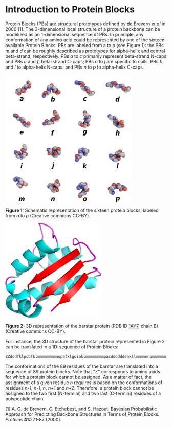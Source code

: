 # Introduction to Protein Blocks

Protein Blocks (PBs) are structural prototypes defined by [de Brevern](http://www.dsimb.inserm.fr/~debrevern/index.php) *et al* in 2000 [1]. The 3-dimensional local structure of a protein backbone can be modelized as an 1-dimensional sequence of PBs. In principle, any conformation of any amino acid could be represented by one of the sixteen available Protein Blocks. PBs are labeled from a to p (see Figure 1): the PBs *m* and *d* can be roughly described as prototypes for alpha-helix and central beta-strand, respectively. PBs *a* to *c* primarily represent beta-strand N-caps and PBs *e* and *f*, beta-strand C-caps; PBs *a* to *j* are specific to coils, PBs *k* and *l* to alpha-helix N-caps, and PBs *n* to *p* to alpha-helix C-caps. 

!["Fig. 1. PBs"](img/PBs.jpg)

**Figure 1:** Schematic representation of the sixteen protein blocks, labeled from *a* to *p* (Creative commons CC-BY).


!["Fig. 2. Barstar protein"](img/1AY7_B.jpg)

**Figure 2:** 3D representation of the barstar protein (PDB ID [1AY7](http://www.rcsb.org/pdb/explore/explore.do?pdbId=1AY7), chain B) (Creative commons CC-BY).

For instance, the 3D structure of the barstar protein represented in Figure 2 can be translated in a 1D-sequence of Protein Blocks:

    ZZdddfklpcbfklmmmmmmmmnopafklgoiaklmmmmmmmmpacddddddehkllmmmmnnommmmmmmmmmmmmmnopacddddZZ

The conformations of the 89 residues of the barstar are translated into a sequence of 89 protein blocks. Note that "Z" corresponds to amino acids for which a protein block cannot be assigned. As a matter of fact, the assignment of a given residue *n* requires is based on the conformations of residues *n-1*, *n-1*, *n*, *n+1* and *n+2*. Therefore, a protein block cannot be assigned to the two first (N-termini) and two last (C-termini) residues of a polypeptide chain.


[1] A. G. de Brevern, C. Etchebest, and S. Hazout. Bayesian Probabilistic Approach for Predicting Backbone Structures in Terms of Protein Blocks. *Proteins* **41**:271-87 (2000).
